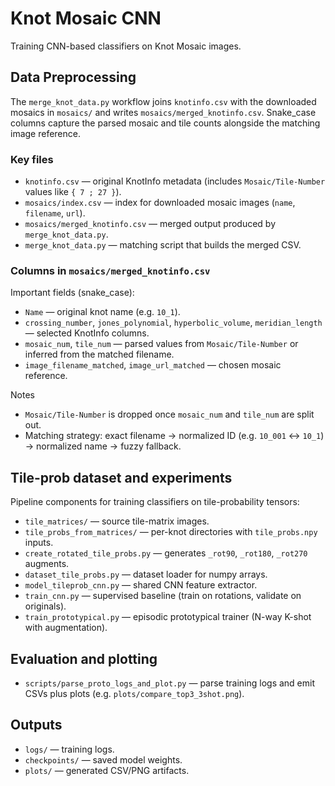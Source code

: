 # Knot Mosaic CNN

Training CNN-based classifiers on Knot Mosaic images.

## Data Preprocessing

The `merge_knot_data.py` workflow joins `knotinfo.csv` with the downloaded mosaics in `mosaics/` and writes `mosaics/merged_knotinfo.csv`. Snake_case columns capture the parsed mosaic and tile counts alongside the matching image reference.

### Key files

- `knotinfo.csv` — original KnotInfo metadata (includes `Mosaic/Tile-Number` values like `{ 7 ; 27 }`).
- `mosaics/index.csv` — index for downloaded mosaic images (`name`, `filename`, `url`).
- `mosaics/merged_knotinfo.csv` — merged output produced by `merge_knot_data.py`.
- `merge_knot_data.py` — matching script that builds the merged CSV.

### Columns in `mosaics/merged_knotinfo.csv`

Important fields (snake_case):

- `Name` — original knot name (e.g. `10_1`).
- `crossing_number`, `jones_polynomial`, `hyperbolic_volume`, `meridian_length` — selected KnotInfo columns.
- `mosaic_num`, `tile_num` — parsed values from `Mosaic/Tile-Number` or inferred from the matched filename.
- `image_filename_matched`, `image_url_matched` — chosen mosaic reference.

Notes
- `Mosaic/Tile-Number` is dropped once `mosaic_num` and `tile_num` are split out.
- Matching strategy: exact filename → normalized ID (e.g. `10_001` ↔ `10_1`) → normalized name → fuzzy fallback.

## Tile-prob dataset and experiments

Pipeline components for training classifiers on tile-probability tensors:

- `tile_matrices/` — source tile-matrix images.
- `tile_probs_from_matrices/` — per-knot directories with `tile_probs.npy` inputs.
- `create_rotated_tile_probs.py` — generates `_rot90`, `_rot180`, `_rot270` augments.
- `dataset_tile_probs.py` — dataset loader for numpy arrays.
- `model_tileprob_cnn.py` — shared CNN feature extractor.
- `train_cnn.py` — supervised baseline (train on rotations, validate on originals).
- `train_prototypical.py` — episodic prototypical trainer (N-way K-shot with augmentation).

## Evaluation and plotting

- `scripts/parse_proto_logs_and_plot.py` — parse training logs and emit CSVs plus plots (e.g. `plots/compare_top3_3shot.png`).

## Outputs

- `logs/` — training logs.
- `checkpoints/` — saved model weights.
- `plots/` — generated CSV/PNG artifacts.
